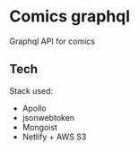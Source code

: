 # Comics graphql
Graphql API for comics

## Tech
Stack used:
 - Apollo
 - jsonwebtoken
 - Mongoist
 - Netlify + AWS S3